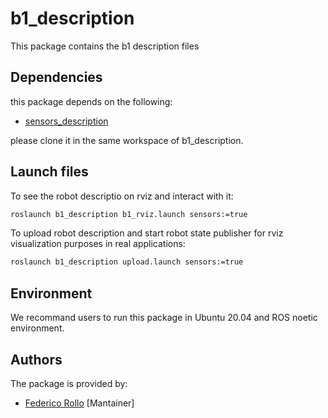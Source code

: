 # b1_description

This package contains the b1 description files

## Dependencies

this package depends on the following:

* [sensors_description](https://github.com/LeoBoticsHub/sensors_description.git)

please clone it in the same workspace of b1_description.

## Launch files

To see the robot descriptio on rviz and interact with it:

```bash
roslaunch b1_description b1_rviz.launch sensors:=true
```

To upload robot description and start robot state publisher for rviz visualization purposes in real applications:

```bash
roslaunch b1_description upload.launch sensors:=true
```

## Environment

We recommand users to run this package in Ubuntu 20.04 and ROS noetic environment.

## Authors

The package is provided by:

* [Federico Rollo](https://github.com/FedericoRollo) [Mantainer]
